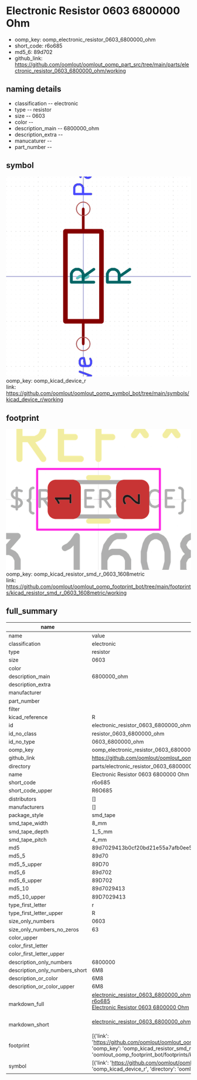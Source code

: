 # Electronic Resistor 0603 6800000 Ohm

  
* oomp_key: oomp_electronic_resistor_0603_6800000_ohm 
* short_code: r6o685
* md5_6: 89d702  
* github_link: https://github.com/oomlout/oomlout_oomp_part_src/tree/main/parts/electronic_resistor_0603_6800000_ohm/working  
## naming details
* classification -- electronic
* type -- resistor
* size -- 0603
* color -- 
* description_main -- 6800000_ohm
* description_extra -- 
* manucaturer -- 
* part_number -- 



## symbol

![](symbol/0/working/working_600.png)  
oomp_key: oomp_kicad_device_r  
link: https://github.com/oomlout/oomlout_oomp_symbol_bot/tree/main/symbols/kicad_device_r/working  

## footprint

![](footprint/0/working/working_600.png)  
oomp_key: oomp_kicad_resistor_smd_r_0603_1608metric  
link: https://github.com/oomlout/oomlout_oomp_footprint_bot/tree/main/footprints/kicad_resistor_smd_r_0603_1608metric/working  

## full_summary
| name | value | 
| --- | --- | 
| name | value | 
| classification | electronic | 
| type | resistor | 
| size | 0603 | 
| color |  | 
| description_main | 6800000_ohm | 
| description_extra |  | 
| manufacturer |  | 
| part_number |  | 
| filter |  | 
| kicad_reference | R | 
| id | electronic_resistor_0603_6800000_ohm | 
| id_no_class | resistor_0603_6800000_ohm | 
| id_no_type | 0603_6800000_ohm | 
| oomp_key | oomp_electronic_resistor_0603_6800000_ohm | 
| github_link | https://github.com/oomlout/oomlout_oomp_part_src/tree/main/parts/electronic_resistor_0603_6800000_ohm/working | 
| directory | parts/electronic_resistor_0603_6800000_ohm | 
| name | Electronic Resistor 0603 6800000 Ohm | 
| short_code | r6o685 | 
| short_code_upper | R6O685 | 
| distributors | [] | 
| manufacturers | [] | 
| package_style | smd_tape | 
| smd_tape_width | 8_mm | 
| smd_tape_depth | 1_5_mm | 
| smd_tape_pitch | 4_mm | 
| md5 | 89d7029413b0cf20bd21e55a7afb0ee5 | 
| md5_5 | 89d70 | 
| md5_5_upper | 89D70 | 
| md5_6 | 89d702 | 
| md5_6_upper | 89D702 | 
| md5_10 | 89d7029413 | 
| md5_10_upper | 89D7029413 | 
| type_first_letter | r | 
| type_first_letter_upper | R | 
| size_only_numbers | 0603 | 
| size_only_numbers_no_zeros | 63 | 
| color_upper |  | 
| color_first_letter |  | 
| color_first_letter_upper |  | 
| description_only_numbers | 6800000 | 
| description_only_numbers_short | 6M8 | 
| description_or_color | 6M8 | 
| description_or_color_upper | 6M8 | 
| markdown_full | [electronic_resistor_0603_6800000_ohm](https://github.com/oomlout/oomlout_oomp_part_src/tree/main/parts/electronic_resistor_0603_6800000_ohm/working)<br>[r6o685](https://github.com/oomlout/oomlout_oomp_part_src/tree/main/parts/electronic_resistor_0603_6800000_ohm/working)<br>[Electronic Resistor 0603 6800000 Ohm](https://github.com/oomlout/oomlout_oomp_part_src/tree/main/parts/electronic_resistor_0603_6800000_ohm/working)<br><br> | 
| markdown_short | [electronic_resistor_0603_6800000_ohm](https://github.com/oomlout/oomlout_oomp_part_src/tree/main/parts/electronic_resistor_0603_6800000_ohm/working)<br><br> | 
| footprint | [{'link': 'https://github.com/oomlout/oomlout_oomp_footprint_bot/tree/main/foootprntss/kicad_resistor_smd_r_0603_1608metric', 'oomp_key': 'oomp_kicad_resistor_smd_r_0603_1608metric', 'directory': 'oomlout_oomp_footprint_bot/footprints/kicad_resistor_smd_r_0603_1608metric//working/working.kicad_mod'}] | 
| symbol | [{'link': 'https://github.com/oomlout/oomlout_oomp_symbol_bot/tree/main/symbols/kicad_device_r', 'oomp_key': 'oomp_kicad_device_r', 'directory': 'oomlout_oomp_symbol_bot/symbols/kicad_device_r//working/working.kicad_sym'}] | 
